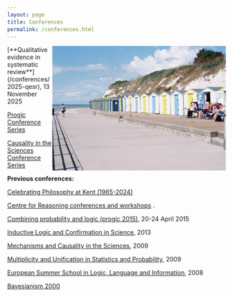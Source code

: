 ```yaml
---
layout: page
title: Conferences
permalink: /conferences.html
---
```


<img align="right" width="400" src="images/beach.jpg">
[**Qualitative evidence in systematic review**](/conferences/2025-qesr), 13 November 2025

[Progic Conference Series](/conferences/progic.html "The Progic series")

[Causality in the Sciences Conference Series](/conferences/cits.html "Conferences on Causality in the Sciences")


**Previous conferences:**

[Celebrating Philosophy at Kent (1965-2024)](/conferences/celebrating-kent.html)

[Centre for Reasoning conferences and workshops](http://blogs.kent.ac.uk/jonw/centre-for-reasoning-events/) .

[Combining probability and logic (progic 2015)](http://blogs.kent.ac.uk/jonw/conferences/progic/progic-2015/ "Progic 2015"), 20-24 April 2015

[Inductive Logic and Confirmation in Science](http://blogs.kent.ac.uk/jonw/conferences/inductive-logic-and-confirmation-in-science/ "Inductive Logic and Confirmation in Science"), 2013

[Mechanisms and Causality in the Sciences](http://blogs.kent.ac.uk/jonw/conferences/cits/macits-2009-mechanisms-and-causality-in-the-sciences/), 2009

[Multiplicity and Unification in Statistics and Probability](http://blogs.kent.ac.uk/jonw/conferences/musp-2009-multiplicity-and-unification-in-statistics-and-probability/ "MUSP 2009 – Multiplicity and Unification in Statistics and Probability"), 2009

[European Summer School in Logic, Language and Information](http://blogs.kent.ac.uk/jonw/conferences/progicnet-european-summer-school/ "progicNet European Summer School"), 2008

[Bayesianism 2000](http://blogs.kent.ac.uk/jonw/conferences/bayesianism-2000/ "Bayesianism 2000")
